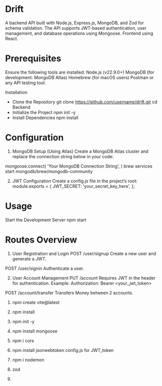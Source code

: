 # Drift
A backend API built with Node.js, Express.js, MongoDB, and Zod for schema validation. The API supports JWT-based authentication, user management, and database operations using Mongoose.
Frontend using React.

# Prerequisites
Ensure the following tools are installed:
Node.js (v22.9.0+)
MongoDB (for development: MongoDB Atlas)
Homebrew (for macOS users)
Postman or any API testing tool.

Installation
- Clone the Repository
git clone https://github.com/username/drift.git
cd Backend
- Initialize the Project
npm init -y
- Install Dependencies
npm install 
# Configuration
1. MongoDB Setup (Using Atlas)
Create a MongoDB Atlas cluster and replace the connection string below in your code:

mongoose.connect(
  'Your MongoDB Connection String',
)
brew services start mongodb/brew/mongodb-community

2. JWT Configuration
Create a config.js file in the project’s root:
module.exports = {
  JWT_SECRET: 'your_secret_key_here',
};
# Usage
Start the Development Server
npm start
# Routes Overview
1. User Registration and Login
POST /user/signup
Create a new user and generate a JWT.

POST /user/signin
Authenticate a user.

2. User Account Management
PUT /account
Requires JWT in the header for authentication.
Example:
Authorization: Bearer <your_jwt_token>

POST /account/transfer
Transfers Money between 2 accounts.


1. npm create vite@latest
2. npm install


1. npm init -y
2. npm install mongoose
3. npm i cors
4. npm install jsonwebtoken
config.js for JWT_token
5. npm i nodemon
6. zod 
7. 
